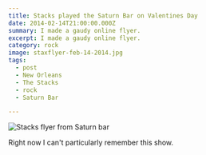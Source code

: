 ```yaml
---
title: Stacks played the Saturn Bar on Valentines Day
date: 2014-02-14T21:00:00.000Z
summary: I made a gaudy online flyer.
excerpt: I made a gaudy online flyer.
category: rock
image: staxflyer-feb-14-2014.jpg
tags:
  - post 
  - New Orleans
  - The Stacks
  - rock
  - Saturn Bar

---
```


![Stacks flyer from Saturn bar](/static/img/rock/staxflyer-feb-14-2014.jpg "Stacks flyer from Saturn bar")

Right now I can't particularly remember this show.
